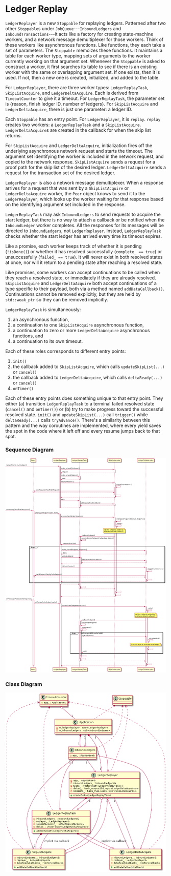 # Ledger Replay

`LedgerReplayer` is a new `Stoppable` for replaying ledgers.
Patterned after two other `Stoppable`s under `JobQueue`---`InboundLedgers`
and `InboundTransactions`---it acts like a factory for creating
state-machine workers, and a network message demultiplexer for those workers.
Think of these workers like asynchronous functions.
Like functions, they each take a set of parameters.
The `Stoppable` memoizes these functions. It maintains a table for each
worker type, mapping sets of arguments to the worker currently working
on that argument set.
Whenever the `Stoppable` is asked to construct a worker, it first searches its
table to see if there is an existing worker with the same or overlapping
argument set.
If one exists, then it is used. If not, then a new one is created,
initialized, and added to the table.

For `LedgerReplayer`, there are three worker types: `LedgerReplayTask`,
`SkipListAcquire`, and `LedgerDeltaAcquire`.
Each is derived from `TimeoutCounter` to give it a timeout.
For `LedgerReplayTask`, the parameter set
is {reason, finish ledger ID, number of ledgers}. For `SkipListAcquire` and
`LedgerDeltaAcquire`, there is just one parameter: a ledger ID.

Each `Stoppable` has an entry point. For `LedgerReplayer`, it is `replay`.
`replay` creates two workers: a `LedgerReplayTask` and a `SkipListAcquire`.
`LedgerDeltaAcquire`s are created in the callback for when the skip list
returns.

For `SkipListAcquire` and `LedgerDeltaAcquire`, initialization fires off the
underlying asynchronous network request and starts the timeout. The argument
set identifying the worker is included in the network request, and copied to
the network response. `SkipListAcquire` sends a request for a proof path for
the skip list of the desired ledger. `LedgerDeltaAcquire` sends a request for
the transaction set of the desired ledger.

`LedgerReplayer` is also a network message demultiplexer.
When a response arrives for a request that was sent by a `SkipListAcquire` or
`LedgerDeltaAcquire` worker, the `Peer` object knows to send it to the
`LedgerReplayer`, which looks up the worker waiting for that response based on
the identifying argument set included in the response.

`LedgerReplayTask` may ask `InboundLedgers` to send requests to acquire
the start ledger, but there is no way to attach a callback or be notified when
the `InboundLedger` worker completes. All the responses for its messages will
be directed to `InboundLedgers`, not `LedgerReplayer`. Instead,
`LedgerReplayTask` checks whether the start ledger has arrived every time its
timeout expires.

Like a promise, each worker keeps track of whether it is pending (`!isDone()`)
or whether it has resolved successfully (`complete_ == true`) or unsuccessfully
(`failed_ == true`). It will never exist in both resolved states at once, nor
will it return to a pending state after reaching a resolved state.

Like promises, some workers can accept continuations to be called when they
reach a resolved state, or immediately if they are already resolved.
`SkipListAcquire` and `LedgerDeltaAcquire` both accept continuations of a type
specific to their payload, both via a method named `addDataCallback()`. Continuations
cannot be removed explicitly, but they are held by `std::weak_ptr` so they can
be removed implicitly.

`LedgerReplayTask` is simultaneously:

1. an asynchronous function,
1. a continuation to one `SkipListAcquire` asynchronous function,
1. a continuation to zero or more `LedgerDeltaAcquire` asynchronous functions, and
1. a continuation to its own timeout.

Each of these roles corresponds to different entry points:

1. `init()`
1. the callback added to `SkipListAcquire`, which calls `updateSkipList(...)` or `cancel()`
1. the callback added to `LedgerDeltaAcquire`, which calls `deltaReady(...)` or `cancel()`
1. `onTimer()`

Each of these entry points does something unique to that entry point. They
either (a) transition `LedgerReplayTask` to a terminal failed resolved state
(`cancel()` and `onTimer()`) or (b) try to make progress toward the successful
resolved state. `init()` and `updateSkipList(...)` call `trigger()` while
`deltaReady(...)` calls `tryAdvance()`. There's a similarity between this
pattern and the way coroutines are implemented, where every yield saves the spot
in the code where it left off and every resume jumps back to that spot.

### Sequence Diagram
![Sequence diagram](./ledger_replay_sequence.png?raw=true "A successful ledger replay")

### Class Diagram
![Class diagram](./ledger_replay_classes.png?raw=true "Ledger replay classes")
